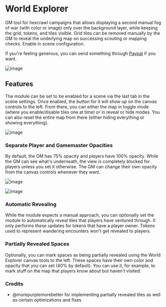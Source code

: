 # World Explorer

GM tool for hexcrawl campaigns that allows displaying a second manual fog of war (with color or image) only over the background layer, while keeping the grid, tokens, and tiles visible. Grid tiles can be removed manually by the GM to reveal the underlying map on successing scouting or mapping checks. Enable in scene configuration.

If you're feeling generous, you can send something through [Paypal](https://paypal.me/carlosfernandez1779?locale.x=en_US) if you want.

![image](https://github.com/user-attachments/assets/a70120ac-b992-493e-94dc-c2569d8351c5)

## Features

The module can be set to be enabled for a scene via the last tab in the scene settings. Once enabled, the button for it will show up on the canvas controls to the left. From there, you can either the map in toggle mode (where you enable/disable tiles one at time) or in reveal or hide modes. You can also reset the entire map from there (either hiding everything or showing everything).

![image](https://github.com/user-attachments/assets/814debd6-aab8-4e69-b355-d3f2dfc9d42b)

### Separate Player and Gamemaster Opacities

By default, the GM has 75% opacity and players have 100% opacity. While the GM can see what's underneath, the view is completely blocked for players unless you set it otherwise. The GM can change their own opacity from the canvas controls whenever they want.

![image](https://github.com/user-attachments/assets/69b181b3-d62f-4496-b815-616fff2f5921)

![image](https://github.com/user-attachments/assets/3e7ef0e1-ff66-4c1f-a816-81aac0023ef7)

### Automatic Revealing

While the module expects a manual approach, you can optionally set the module to automatically reveal tiles that players have ventured through. It only performs these updates for tokens that have a player owner. Tokens used to represent wandering encounters won't get revealed to players.

### Partially Revealed Spaces

Optionally, you can mark spaces as being partially revealed using the World Explorer canvas tools to the left. These spaces have their own color and opacity that you can set (40% by default). You can use it, for example, to mark stuff on the map that players know about but haven't visited.

### Credits

* @morepurplemorebetter for implementing partially revealed tiles as well as certain optimizations and fixes